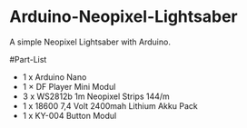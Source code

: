 # Arduino-Neopixel-Lightsaber
A simple Neopixel Lightsaber with Arduino.

#Part-List
- 1 x Arduino Nano
- 1 × DF Player Mini Modul
- 3 x WS2812b 1m Neopixel Strips 144/m
- 1 x 18600 7,4 Volt 2400mah Lithium Akku Pack
- 1 x KY-004 Button Modul
